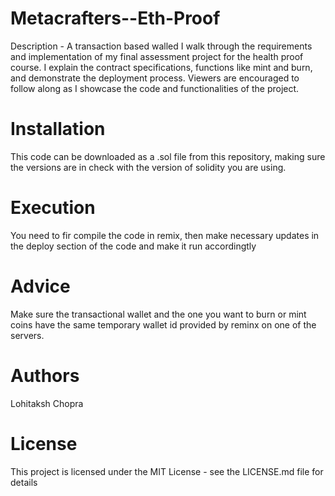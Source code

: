 # Metacrafters--Eth-Proof
Description - A transaction based walled 
I walk through the requirements and implementation of my final assessment project for the health proof course. I explain the contract specifications, functions like mint and burn, and demonstrate the deployment process. Viewers are encouraged to follow along as I showcase the code and functionalities of the project.

# Installation
This code can be downloaded as a .sol file from this repository, making sure the versions are in check with the version of solidity you are using. 

# Execution 
You need to fir compile the code in remix, then make necessary updates in the deploy section of the code and make it run accordingtly 

# Advice 
Make sure the transactional wallet and the one you want to burn or mint coins have the same temporary wallet id provided by reminx on one of the servers. 

# Authors
Lohitaksh Chopra 

# License 
This project is licensed under the MIT License - see the LICENSE.md file for details
